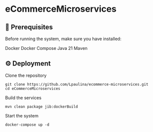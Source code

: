 # eCommerceMicroservices

## 🚀 Prerequisites

Before running the system, make sure you have installed:

Docker
Docker Compose
Java 21
Maven

## ⚙️ Deployment

Clone the repository

`git clone https://github.com/Lpaulina/ecommerce-microservices.git`  
`cd eCommerceMicroservices`

Build the services 

`mvn clean package jib:dockerBuild`

Start the system

`docker-compose up -d`

